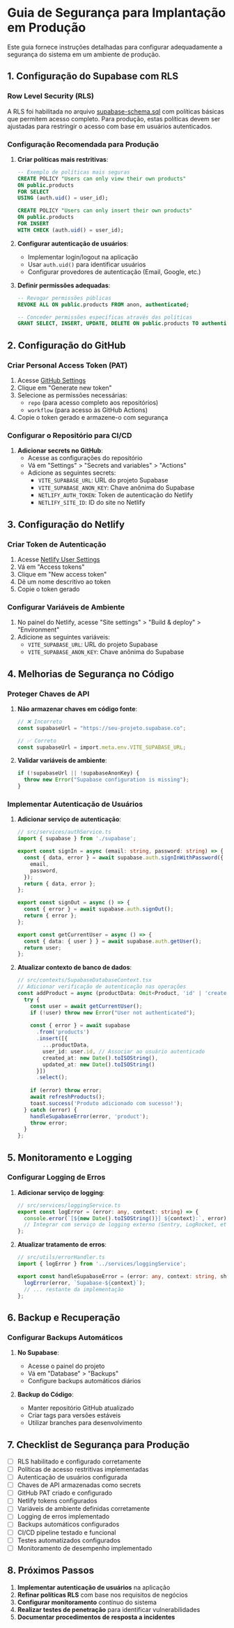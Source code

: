 # Guia de Segurança para Implantação em Produção

Este guia fornece instruções detalhadas para configurar adequadamente a segurança do sistema em um ambiente de produção.

## 1. Configuração do Supabase com RLS

### Row Level Security (RLS)
A RLS foi habilitada no arquivo [supabase-schema.sql](file://c:\Users\perei\OneDrive\Área%20de%20Trabalho\Atelie\supabase-schema.sql) com políticas básicas que permitem acesso completo. Para produção, estas políticas devem ser ajustadas para restringir o acesso com base em usuários autenticados.

### Configuração Recomendada para Produção

1. **Criar políticas mais restritivas**:
   ```sql
   -- Exemplo de políticas mais seguras
   CREATE POLICY "Users can only view their own products" 
   ON public.products 
   FOR SELECT 
   USING (auth.uid() = user_id);
   
   CREATE POLICY "Users can only insert their own products" 
   ON public.products 
   FOR INSERT 
   WITH CHECK (auth.uid() = user_id);
   ```

2. **Configurar autenticação de usuários**:
   - Implementar login/logout na aplicação
   - Usar `auth.uid()` para identificar usuários
   - Configurar provedores de autenticação (Email, Google, etc.)

3. **Definir permissões adequadas**:
   ```sql
   -- Revogar permissões públicas
   REVOKE ALL ON public.products FROM anon, authenticated;
   
   -- Conceder permissões específicas através das políticas
   GRANT SELECT, INSERT, UPDATE, DELETE ON public.products TO authenticated;
   ```

## 2. Configuração do GitHub

### Criar Personal Access Token (PAT)

1. Acesse [GitHub Settings](https://github.com/settings/tokens)
2. Clique em "Generate new token"
3. Selecione as permissões necessárias:
   - `repo` (para acesso completo aos repositórios)
   - `workflow` (para acesso às GitHub Actions)
4. Copie o token gerado e armazene-o com segurança

### Configurar o Repositório para CI/CD

1. **Adicionar secrets no GitHub**:
   - Acesse as configurações do repositório
   - Vá em "Settings" > "Secrets and variables" > "Actions"
   - Adicione as seguintes secrets:
     - `VITE_SUPABASE_URL`: URL do projeto Supabase
     - `VITE_SUPABASE_ANON_KEY`: Chave anônima do Supabase
     - `NETLIFY_AUTH_TOKEN`: Token de autenticação do Netlify
     - `NETLIFY_SITE_ID`: ID do site no Netlify

## 3. Configuração do Netlify

### Criar Token de Autenticação

1. Acesse [Netlify User Settings](https://app.netlify.com/user/applications)
2. Vá em "Access tokens"
3. Clique em "New access token"
4. Dê um nome descritivo ao token
5. Copie o token gerado

### Configurar Variáveis de Ambiente

1. No painel do Netlify, acesse "Site settings" > "Build & deploy" > "Environment"
2. Adicione as seguintes variáveis:
   - `VITE_SUPABASE_URL`: URL do projeto Supabase
   - `VITE_SUPABASE_ANON_KEY`: Chave anônima do Supabase

## 4. Melhorias de Segurança no Código

### Proteger Chaves de API

1. **Não armazenar chaves em código fonte**:
   ```typescript
   // ❌ Incorreto
   const supabaseUrl = "https://seu-projeto.supabase.co";
   
   // ✅ Correto
   const supabaseUrl = import.meta.env.VITE_SUPABASE_URL;
   ```

2. **Validar variáveis de ambiente**:
   ```typescript
   if (!supabaseUrl || !supabaseAnonKey) {
     throw new Error("Supabase configuration is missing");
   }
   ```

### Implementar Autenticação de Usuários

1. **Adicionar serviço de autenticação**:
   ```typescript
   // src/services/authService.ts
   import { supabase } from './supabase';
   
   export const signIn = async (email: string, password: string) => {
     const { data, error } = await supabase.auth.signInWithPassword({
       email,
       password,
     });
     return { data, error };
   };
   
   export const signOut = async () => {
     const { error } = await supabase.auth.signOut();
     return { error };
   };
   
   export const getCurrentUser = async () => {
     const { data: { user } } = await supabase.auth.getUser();
     return user;
   };
   ```

2. **Atualizar contexto de banco de dados**:
   ```typescript
   // src/contexts/SupabaseDatabaseContext.tsx
   // Adicionar verificação de autenticação nas operações
   const addProduct = async (productData: Omit<Product, 'id' | 'created_at' | 'updated_at'>) => {
     try {
       const user = await getCurrentUser();
       if (!user) throw new Error("User not authenticated");
       
       const { error } = await supabase
         .from('products')
         .insert([{
           ...productData,
           user_id: user.id, // Associar ao usuário autenticado
           created_at: new Date().toISOString(),
           updated_at: new Date().toISOString()
         }])
         .select();
       
       if (error) throw error;
       await refreshProducts();
       toast.success('Produto adicionado com sucesso!');
     } catch (error) {
       handleSupabaseError(error, 'product');
       throw error;
     }
   };
   ```

## 5. Monitoramento e Logging

### Configurar Logging de Erros

1. **Adicionar serviço de logging**:
   ```typescript
   // src/services/loggingService.ts
   export const logError = (error: any, context: string) => {
     console.error(`[${new Date().toISOString()}] ${context}:`, error);
     // Integrar com serviço de logging externo (Sentry, LogRocket, etc.)
   };
   ```

2. **Atualizar tratamento de erros**:
   ```typescript
   // src/utils/errorHandler.ts
   import { logError } from '../services/loggingService';
   
   export const handleSupabaseError = (error: any, context: string, showToast = false) => {
     logError(error, `Supabase-${context}`);
     // ... restante da implementação
   };
   ```

## 6. Backup e Recuperação

### Configurar Backups Automáticos

1. **No Supabase**:
   - Acesse o painel do projeto
   - Vá em "Database" > "Backups"
   - Configure backups automáticos diários

2. **Backup do Código**:
   - Manter repositório GitHub atualizado
   - Criar tags para versões estáveis
   - Utilizar branches para desenvolvimento

## 7. Checklist de Segurança para Produção

- [ ] RLS habilitado e configurado corretamente
- [ ] Políticas de acesso restritivas implementadas
- [ ] Autenticação de usuários configurada
- [ ] Chaves de API armazenadas como secrets
- [ ] GitHub PAT criado e configurado
- [ ] Netlify tokens configurados
- [ ] Variáveis de ambiente definidas corretamente
- [ ] Logging de erros implementado
- [ ] Backups automáticos configurados
- [ ] CI/CD pipeline testado e funcional
- [ ] Testes automatizados configurados
- [ ] Monitoramento de desempenho implementado

## 8. Próximos Passos

1. **Implementar autenticação de usuários** na aplicação
2. **Refinar políticas RLS** com base nos requisitos de negócios
3. **Configurar monitoramento** contínuo do sistema
4. **Realizar testes de penetração** para identificar vulnerabilidades
5. **Documentar procedimentos de resposta a incidentes**